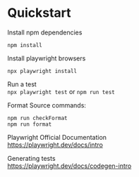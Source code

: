 # Quickstart

Install npm dependencies

```
npm install
```

Install playwright browsers

```
npx playwright install
```

Run a test  
`npx playwright test` or `npm run test`

Format Source commands:

```
npm run checkFormat
npm run format
```

Playwright Official Documentation  
https://playwright.dev/docs/intro

Generating tests  
https://playwright.dev/docs/codegen-intro
